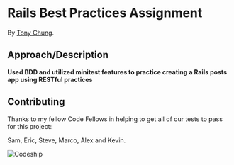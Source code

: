 # Rails Best Practices Assignment


By [Tony Chung](http://www.github.com/tonycchung).

## Approach/Description
**Used BDD and utilized minitest features to practice creating a Rails posts app using RESTful practices**


## Contributing

Thanks to my fellow Code Fellows in helping to get all of our tests to pass
for this project:


Sam, Eric, Steve, Marco, Alex and Kevin.

![Codeship](https://www.codeship.io/projects/2a25d5c0-b9f5-0131-0742-5af5088413f2/status)
